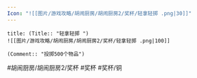 ```yaml
---
Icon: "![[图片/游戏攻略/胡闹厨房/胡闹厨房2/奖杯/轻拿轻掷 .png|30]]"
---
```

```ad-common-bronze-trophy
title: (Title:: "轻拿轻掷 ")
![[图片/游戏攻略/胡闹厨房/胡闹厨房2/奖杯/轻拿轻掷 .png|100]]

(Comment:: "投掷500个物品")
```

#胡闹厨房/胡闹厨房2/奖杯 #奖杯 #奖杯/铜
